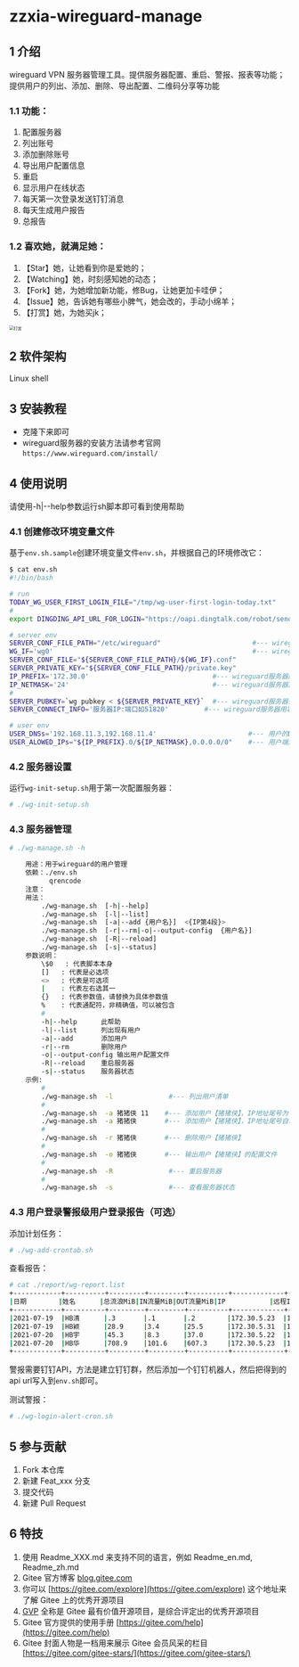 # zzxia-wireguard-manage

## 1 介绍
wireguard VPN 服务器管理工具。提供服务器配置、重启、警报、报表等功能；提供用户的列出、添加、删除、导出配置、二维码分享等功能

### 1.1 功能：
1. 配置服务器
1. 列出账号
1. 添加删除账号
1. 导出用户配置信息
1. 重启
1. 显示用户在线状态
1. 每天第一次登录发送钉钉消息
1. 每天生成用户报告
1. 总报告

### 1.2 喜欢她，就满足她：
1. 【Star】她，让她看到你是爱她的；
2. 【Watching】她，时刻感知她的动态；
2. 【Fork】她，为她增加新功能，修Bug，让她更加卡哇伊；
3. 【Issue】她，告诉她有哪些小脾气，她会改的，手动小绵羊；
4. 【打赏】她，为她买jk；
<img src="https://img-blog.csdnimg.cn/20210429155627295.jpg?x-oss-process=image/watermark,type_ZmFuZ3poZW5naGVpdGk,shadow_10,text_aHR0cHM6Ly9ibG9nLmNzZG4ubmV0L3poZl9zeQ==,size_16,            color_FFFFFF,t_70#pic_center" alt="打赏" style="zoom:50%;" />


## 2 软件架构
Linux shell


## 3 安装教程

- 克隆下来即可
- wireguard服务器的安装方法请参考官网`https://www.wireguard.com/install/`


## 4 使用说明

请使用-h|--help参数运行sh脚本即可看到使用帮助

### 4.1 创建修改环境变量文件

基于`env.sh.sample`创建环境变量文件`env.sh`，并根据自己的环境修改它：

```bash
$ cat env.sh 
#!/bin/bash                                                                                                                                                                                    

# run
TODAY_WG_USER_FIRST_LOGIN_FILE="/tmp/wg-user-first-login-today.txt"
#
export DINGDING_API_URL_FOR_LOGIN="https://oapi.dingtalk.com/robot/send?access_token=填上你的token在这里"

# server env
SERVER_CONF_FILE_PATH="/etc/wireguard"                       #--- wireguard服务器配置文件路径
WG_IF='wg0'                                                  #--- wireguard服务器网卡
SERVER_CONF_FILE="${SERVER_CONF_FILE_PATH}/${WG_IF}.conf"
SERVER_PRIVATE_KEY="${SERVER_CONF_FILE_PATH}/private.key"
IP_PREFIX='172.30.0'                               #--- wireguard服务器网络地址前3节
IP_NETMASK='24'                                    #--- wireguard服务器IP掩码
#
SERVER_PUBKEY=`wg pubkey < ${SERVER_PRIVATE_KEY}`  #--- wireguard服务器公钥
SERVER_CONNECT_INFO='服务器IP:端口如51820'         #--- wireguard服务器用以接受用户连接的IP与端口

# user env
USER_DNSs='192.168.11.3,192.168.11.4'                       #--- 用户的DNS
USER_ALOWED_IPs="${IP_PREFIX}.0/${IP_NETMASK},0.0.0.0/0"    #--- 用户端走VPN链路的网络地址范围（用来设置用户端路由）
```

### 4.2 服务器设置

运行`wg-init-setup.sh`用于第一次配置服务器：

```bash
# ./wg-init-setup.sh
```


### 4.3 服务器管理

```bash
# ./wg-manage.sh -h

    用途：用于wireguard的用户管理
    依赖：./env.sh
          qrencode
    注意：
    用法：
        ./wg-manage.sh  [-h|--help]
        ./wg-manage.sh  [-l|--list]
        ./wg-manage.sh  [-a|--add {用户名}]  <{IP第4段}>
        ./wg-manage.sh  [-r|--rm|-o|--output-config  {用户名}]
        ./wg-manage.sh  [-R|--reload]
        ./wg-manage.sh  [-s|--status]
    参数说明：
        \$0   : 代表脚本本身
        []   : 代表是必选项
        <>   : 代表是可选项
        |    : 代表左右选其一
        {}   : 代表参数值，请替换为具体参数值
        %    : 代表通配符，非精确值，可以被包含
        #
        -h|--help      此帮助
        -l|--list      列出现有用户
        -a|--add       添加用户
        -r|--rm        删除用户
        -o|--output-config 输出用户配置文件
        -R|--reload    重启服务器
        -s|--status    服务器状态
    示例:
        #
        ./wg-manage.sh  -l              #--- 列出用户清单
        #
        ./wg-manage.sh  -a 猪猪侠 11    #--- 添加用户【猪猪侠】，IP地址尾号为【11】
        ./wg-manage.sh  -a 猪猪侠       #--- 添加用户【猪猪侠】，IP地址尾号自动分配
        #
        ./wg-manage.sh  -r 猪猪侠       #--- 删除用户【猪猪侠】
        #
        ./wg-manage.sh  -o 猪猪侠       #--- 输出用户【猪猪侠】的配置文件
        #
        ./wg-manage.sh  -R              #--- 重启服务器
        #
        ./wg-manage.sh  -s              #--- 查看服务器状态
```

### 4.3 用户登录警报级用户登录报告（可选）

添加计划任务：

```bash
# ./wg-add-crontab.sh
```

查看报告：
```bash
# cat ./report/wg-report.list
+------------+----------+---------+---------+----------+-------------+----------------+
|日期        |姓名      |总流浪MiB|IN流量MiB|OUT流量MiB|IP           |远程IP          |
+------------+----------+---------+---------+----------+-------------+----------------+
|2021-07-19  |HB清      |.3       |.1       |.2        |172.30.5.23  |113.111.63.250  |
|2021-07-19  |HB颖      |28.9     |3.4      |25.5      |172.30.5.31  |113.111.63.250  |
|2021-07-20  |HB宇      |45.3     |8.3      |37.0      |172.30.5.22  |113.111.63.250  |
|2021-07-20  |HB华      |708.9    |101.6    |607.3     |172.30.5.23  |113.111.63.250  |
+------------+----------+---------+---------+----------+-------------+----------------+
```

警报需要钉钉API，方法是建立钉钉群，然后添加一个钉钉机器人，然后把得到的api url写入到`env.sh`即可。

测试警报：

```bash
# ./wg-login-alert-cron.sh
```


## 5 参与贡献

1.  Fork 本仓库
2.  新建 Feat_xxx 分支
3.  提交代码
4.  新建 Pull Request


## 6 特技

1.  使用 Readme\_XXX.md 来支持不同的语言，例如 Readme\_en.md, Readme\_zh.md
2.  Gitee 官方博客 [blog.gitee.com](https://blog.gitee.com)
3.  你可以 [https://gitee.com/explore](https://gitee.com/explore) 这个地址来了解 Gitee 上的优秀开源项目
4.  [GVP](https://gitee.com/gvp) 全称是 Gitee 最有价值开源项目，是综合评定出的优秀开源项目
5.  Gitee 官方提供的使用手册 [https://gitee.com/help](https://gitee.com/help)
6.  Gitee 封面人物是一档用来展示 Gitee 会员风采的栏目 [https://gitee.com/gitee-stars/](https://gitee.com/gitee-stars/)
